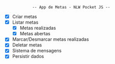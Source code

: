                 -- App de Metas - NLW Pocket JS --
                
- [x] Criar metas
- [x] Listar metas
    - [x] Metas realizadas
    - [x] Metas abertas
- [x] Marcar/Desmarcar metas realizadas
- [x] Deletar metas
- [x] Sistema de mensagens
- [x] Persistir dados